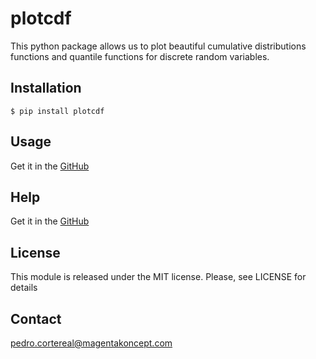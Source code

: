 # plotcdf
This python package allows us to plot beautiful cumulative distributions functions and quantile functions 
for discrete random variables.

## Installation
```
$ pip install plotcdf
```

## Usage
Get it in the [GitHub](https://github.com/parcr/plotcdf)

## Help
Get it in the [GitHub](https://parcr.github.io/plotcdf_doc/)

## License
This module is released under the MIT license. Please, see LICENSE for details

## Contact
pedro.cortereal@magentakoncept.com